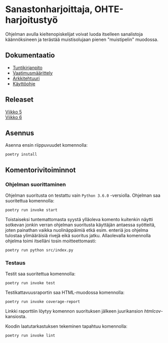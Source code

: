 # Sanastonharjoittaja, OHTE-harjoitustyö

Ohjelman avulla kieltenopiskelijat voivat luoda itselleen sanalistoja käännöksineen ja terästää muistisolujaan pienen "muistipelin" muodossa. 

## Dokumentaatio

- [Tuntikirjanpito](https://github.com/saanap17/ot-harjoitustyo/blob/master/dokumentaatio/tuntikirjanpito.md)  
- [Vaatimusmäärittely](https://github.com/saanap17/ot-harjoitustyo/blob/master/dokumentaatio/vaatimusmaarittely.md)  
- [Arkkitehtuuri](https://github.com/saanap17/ot-harjoitustyo/blob/master/dokumentaatio/arkkitehtuuri.md)  
- [Käyttöohje](https://github.com/saanap17/ot-harjoitustyo/blob/master/dokumentaatio/kayttoohje.md)  

## Releaset

[Viikko 5](https://github.com/saanap17/ot-harjoitustyo/releases/tag/viikko5)  
[Viikko 6](https://github.com/saanap17/ot-harjoitustyo/releases/tag/viikko6)  

## Asennus

Asenna ensin riippuvuudet komennolla:

	poetry install

## Komentorivitoiminnot

### Ohjelman suorittaminen

Ohjelman suoritusta on testattu vain `Python 3.6.0` -versiolla. 
Ohjelman saa suoritettua komennolla:

	poetry run invoke start
	
Toistaiseksi tuntemattomasta syystä ylläoleva komento kuitenkin näytti sotkevan jonkin verran ohjelman suoritusta käyttäjän antaessa syötteitä, joten painathan vaikka nuolinäppäimiä etkä esim. enteriä jos ohjelma tulostaa ylimääräisiä rivejä eikä suoritus jatku. Allaolevalla komennolla ohjelma toimi itselläni tosin moitteettomasti:

	poetry run python src/index.py
	
### Testaus

Testit saa suoritettua komennolla:

	poetry run invoke test

Testikattavuusraportin saa HTML-muodossa komennolla:

	poetry run invoke coverage-report

Linkki raporttiin löytyy komennon suorituksen jälkeen juurikansion *htmlcov*-kansiosta.  

Koodin laatutarkastuksen tekeminen tapahtuu komennolla:

	poetry run invoke lint